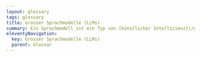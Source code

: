 ```yaml
---
layout: glossary
tags: glossary
title: Grosser Sprachmodelle (LLMs)
summary: Ein Sprachmodell ist ein Typ von [künstlicher Intellizienz](/glossar/kuenstliche-intelligenz/), das dazu entwickelt wird, menschliche Sprache zu verstehen und zu generieren. Es basiert auf der Verarbeitung natürlicher Sprache [(Natural Language Processing)](/glossar/natural-language-processing/) und maschinellem Lernen. Ein Sprachmodell ist in der Lage, Text- oder Sprachsequenzen zu generieren oder zu vervollständigen, basierend auf den Sprachdaten, mit denen es trainiert wird. Dazu nutzt es die Fähigkeit, die Wahrscheinlichkeit bestimmter Wortfolgen abschätzen.
eleventyNavigation:
  key: Grosser Sprachmodelle (LLMs)
  parent: Glossar
---
```


 